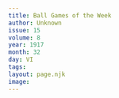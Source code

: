 ```yaml
---
title: Ball Games of the Week
author: Unknown
issue: 15
volume: 8
year: 1917
month: 32
day: VI
tags:
layout: page.njk
image:
---
```


